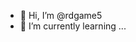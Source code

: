 - 👋 Hi, I’m @rdgame5
- 🌱 I’m currently learning ...

<!---
rdgame5/rdgame5 is a ✨ special ✨ repository because its `README.md` (this file) appears on your GitHub profile.
You can click the Preview link to take a look at your changes.
--->
